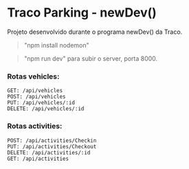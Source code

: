 # Traco Parking - newDev()

Projeto desenvolvido durante o programa newDev() da Traco.

> "npm install nodemon"

> "npm run dev" para subir o server, porta 8000.

### Rotas vehicles:
    GET: /api/vehicles           
    POST: /api/vehicles         
    PUT: /api/vehicles/:id      
    DELETE: /api/vehicles/:id   
### Rotas activities:
    POST: /api/activities/Checkin
    PUT: /api/activities/Checkout
    DELETE: /api/activities/:id 
    GET: /api/activities
